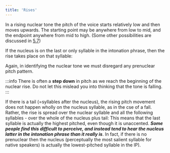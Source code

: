 ```yaml
---
title: 'Rises'
---
```


<script>
  import Audio from '$lib/Audio.svelte'
  import AudioWrapper from '$lib/AudioWrapper.svelte'
  import Naudio from '$lib/Naudio.svelte'
</script>

In a rising nuclear tone the pitch of the voice starts relatively low and then moves upwards. The starting point may be anywhere from low to mid, and the endpoint anywhere from mid to high. (Some other possibilities are discussed in [5.7](/chapter5/5.7))

If the nucleus is on the last or only syllable in the intonation phrase, then the rise takes place on that syllable:
<AudioWrapper>
<Audio url="2-3" sentence="/Who" nuclei="{['Who']}" start=2 end=3 />
</AudioWrapper>

Again, in identifying the nuclear tone we must disregard any prenuclear pitch pattern.
<AudioWrapper>
<Audio url="2-3" sentence="You want to talk to /who?" nuclei="{['who']}" start=3 end=6 />
</AudioWrapper>

:::info
There is often a **step down** in pitch as we reach the beginning of the nuclear rise. Do not let this mislead you into thinking that the tone is falling.
:::

If there is a tail (=syllables after the nucleus), the rising pitch movement does not happen wholly on the nucleus syllable, as in the cse of a fall. Rather, the rise is spread over the nuclear syllable and all the following syllables - over the whole of the nucleus plus tail:
<AudioWrapper>
<Audio url="2-3" sentence="/Chicken?" nuclei="{['Chick']}" start=7 end=9 />
<Audio sentence="/All of us?" nuclei="{['All']}" url="2-3" start=10 end=12 />
</AudioWrapper>
This means that the last syllable is actually the highest pitched, even though it is unaccented. **_Some people find this difficult to perceive, and instead tend to hear the nucleus latter in the intonation phrase than it really is_**. In fact, if there is no prenuclear then the nucleus (perceptually the most salient syllable for native speakers) is actually the lowest-pitched syllable in the IP).
<Naudio sentence="?? Her *name's Mel\pomme.<br> - What did you say her name was?" nuclei="{['pom', 'What']}" />
<AudioWrapper>
<Audio sentence="/What did you say her name was?" nuclei="{['What']}" url="2-3" start=13 end=15 />
</AudioWrapper>
